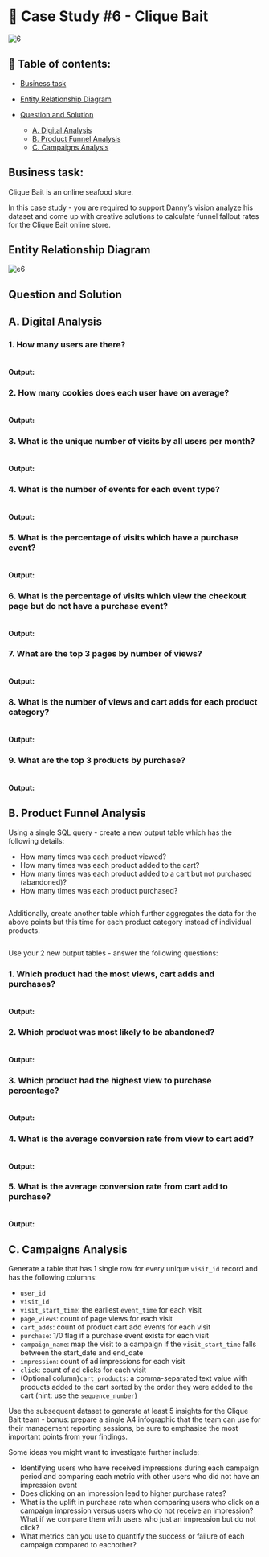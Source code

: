 # 🦀 Case Study #6 - Clique Bait
![6](https://github.com/bachbaongan/Portfolio_Data/assets/144385168/3fca08d6-0a1b-4491-a44e-9964f95a2edb)

## 📖 Table of contents:

* [Business task](https://github.com/bachbaongan/Portfolio_Data/blob/main/SQL/8_week_SQL_Challenge/Case%20Study%20%236/README.md#business-task)
* [Entity Relationship Diagram](https://github.com/bachbaongan/Portfolio_Data/blob/main/SQL/8_week_SQL_Challenge/Case%20Study%20%236/README.md#entity-relationship-diagram)
* [Question and Solution](https://github.com/bachbaongan/Portfolio_Data/blob/main/SQL/8_week_SQL_Challenge/Case%20Study%20%236/README.md#question-and-solution)

  * [A. Digital Analysis](https://github.com/bachbaongan/Portfolio_Data/blob/main/SQL/8_week_SQL_Challenge/Case%20Study%20%234/README.md#a-digital-analysis)
  * [B. Product Funnel Analysis](https://github.com/bachbaongan/Portfolio_Data/blob/main/SQL/8_week_SQL_Challenge/Case%20Study%20%234/README.md#b-product-funnel-analysis)
  * [C. Campaigns Analysis](https://github.com/bachbaongan/Portfolio_Data/blob/main/SQL/8_week_SQL_Challenge/Case%20Study%20%234/README.md#c-campaigns-analysis)
     
## Business task: 
Clique Bait is an online seafood store.

In this case study - you are required to support Danny’s vision analyze his dataset and come up with creative solutions to calculate funnel fallout rates for the Clique Bait online store.

## Entity Relationship Diagram
![e6](https://github.com/bachbaongan/Portfolio_Data/assets/144385168/1ef02b3f-4a93-450f-bbb3-15c00a3bc3ba)


## Question and Solution
## A. Digital Analysis
### 1. How many users are there?
~~~~sql

~~~~
#### Output:

### 2. How many cookies does each user have on average?
~~~~sql

~~~~
#### Output:


### 3. What is the unique number of visits by all users per month?
~~~~sql

~~~~
#### Output:


### 4. What is the number of events for each event type?
~~~~sql

~~~~
#### Output:


### 5. What is the percentage of visits which have a purchase event?
~~~~sql

~~~~
#### Output:


### 6. What is the percentage of visits which view the checkout page but do not have a purchase event?
~~~~sql

~~~~
#### Output:


### 7. What are the top 3 pages by number of views?
~~~~sql

~~~~
#### Output:


### 8. What is the number of views and cart adds for each product category?
~~~~sql

~~~~
#### Output:


### 9. What are the top 3 products by purchase?
~~~~sql

~~~~
#### Output:


## B. Product Funnel Analysis
Using a single SQL query - create a new output table which has the following details:

* How many times was each product viewed?
* How many times was each product added to the cart?
* How many times was each product added to a cart but not purchased (abandoned)?
* How many times was each product purchased?

~~~~sql

~~~~

Additionally, create another table which further aggregates the data for the above points but this time for each product category instead of individual products.

~~~~sql

~~~~

Use your 2 new output tables - answer the following questions:

### 1. Which product had the most views, cart adds and purchases?
~~~~sql

~~~~
#### Output:


### 2. Which product was most likely to be abandoned?
~~~~sql

~~~~
#### Output:


### 3. Which product had the highest view to purchase percentage?
~~~~sql

~~~~
#### Output:


### 4. What is the average conversion rate from view to cart add?
~~~~sql

~~~~
#### Output:


### 5. What is the average conversion rate from cart add to purchase?
~~~~sql

~~~~
#### Output:


## C. Campaigns Analysis
Generate a table that has 1 single row for every unique `visit_id` record and has the following columns:

* `user_id`
* `visit_id`
* `visit_start_time`: the earliest `event_time` for each visit
* `page_views`: count of page views for each visit
* `cart_adds`: count of product cart add events for each visit
* `purchase`: 1/0 flag if a purchase event exists for each visit
* `campaign_name`: map the visit to a campaign if the `visit_start_time` falls between the start_date and end_date
* `impression`: count of ad impressions for each visit
* `click`: count of ad clicks for each visit
* (Optional column)`cart_products`: a comma-separated text value with products added to the cart sorted by the order they were added to the cart (hint: use the `sequence_number`)

Use the subsequent dataset to generate at least 5 insights for the Clique Bait team - bonus: prepare a single A4 infographic that the team can use for their management reporting sessions, be sure to emphasise the most important points from your findings.

Some ideas you might want to investigate further include:

* Identifying users who have received impressions during each campaign period and comparing each metric with other users who did not have an impression event
* Does clicking on an impression lead to higher purchase rates?
* What is the uplift in purchase rate when comparing users who click on a campaign impression versus users who do not receive an impression? What if we compare them with users who just an impression but do not click?
* What metrics can you use to quantify the success or failure of each campaign compared to eachother?
